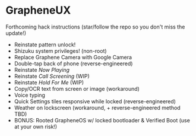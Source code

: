 # GrapheneUX

Forthcoming hack instructions (star/follow the repo so you don't miss the update!)
- Reinstate pattern unlock!
- Shizuku system privileges! (non-root)
- Replace Graphene Camera with Google Camera
- Double-tap back of phone (reverse-engineered)
- Reinstate *Now Playing*
- Reinstate *Call Screening* (WIP)
- Reinstate *Hold For Me* (WIP)
- Copy/OCR text from screen or image (workaround)
- Voice typing
- Quick Settings tiles responsive while locked (reverse-engineered)
- Weather on lockscreen (workaround, + reverse-engineered method TBD)
- BONUS: Rooted GrapheneOS w/ locked bootloader & Verified Boot (use at your own risk!)
